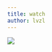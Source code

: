 ```yaml
---
title: watch
author: lvzl
---
```


<img data-fancybox="gallery" src="https://mp-780ec593-98c3-47c6-9328-1690ac79007b.cdn.bspapp.com/images//watch.jpg" />

<script setup>
  import useFancybox from '@use/useFancybox.js'
  useFancybox()
</script>

